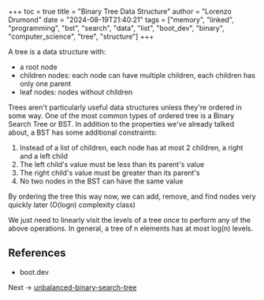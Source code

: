 +++
toc = true
title = "Binary Tree Data Structure"
author = "Lorenzo Drumond"
date = "2024-08-19T21:40:21"
tags = ["memory",  "linked",  "programming",  "bst",  "search",  "data",  "list",  "boot_dev",  "binary",  "computer_science",  "tree",  "structure"]
+++



A tree is a data structure with:

- a root node
- children nodes: each node can have multiple children, each children has only one parent
- leaf nodes: nodes without children

Trees aren't particularly useful data structures unless they're ordered in some
way. One of the most common types of ordered tree is a Binary Search Tree or
BST. In addition to the properties we've already talked about, a BST has some
additional constraints:


1. Instead of a list of children, each node has at most 2 children, a right and a left child
2. The left child's value must be less than its parent's value
3. The right child's value must be greater than its parent's
4. No two nodes in the BST can have the same value

By ordering the tree this way now, we can add, remove, and find nodes very quickly later (O(logn) complexity class)

We just need to linearly visit the levels of a tree once to perform any of the above operations. In general, a tree of
n elements has at most log(n) levels.

## References

- boot.dev

Next -> [unbalanced-binary-search-tree](/wiki/unbalanced-binary-search-tree/)
